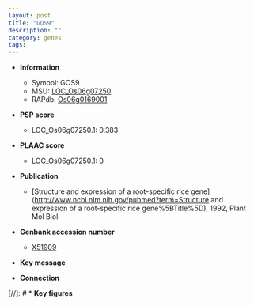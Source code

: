 ```yaml
---
layout: post
title: "GOS9"
description: ""
category: genes
tags: 
---
```


* **Information**  
    + Symbol: GOS9  
    + MSU: [LOC_Os06g07250](http://rice.plantbiology.msu.edu/cgi-bin/ORF_infopage.cgi?orf=LOC_Os06g07250)  
    + RAPdb: [Os06g0169001](http://rapdb.dna.affrc.go.jp/viewer/gbrowse_details/irgsp1?name=Os06g0169001)  

* **PSP score**  
    + LOC_Os06g07250.1: 0.383 

* **PLAAC score**  
    + LOC_Os06g07250.1: 0 

* **Publication**  
    + [Structure and expression of a root-specific rice gene](http://www.ncbi.nlm.nih.gov/pubmed?term=Structure and expression of a root-specific rice gene%5BTitle%5D), 1992, Plant Mol Biol.

* **Genbank accession number**  
    + [X51909](http://www.ncbi.nlm.nih.gov/nuccore/X51909)

* **Key message**  

* **Connection**  

[//]: # * **Key figures**  


